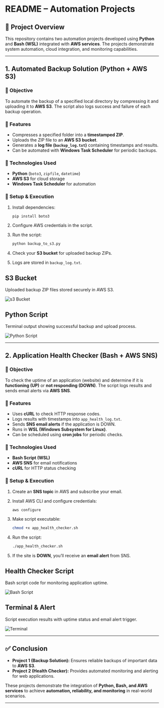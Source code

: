 # **README – Automation Projects**

## 📌 Project Overview

This repository contains two automation projects developed using **Python** and **Bash (WSL)** integrated with **AWS services**.
The projects demonstrate system automation, cloud integration, and monitoring capabilities.

---

## **1. Automated Backup Solution (Python + AWS S3)**

### 🔹 Objective

To automate the backup of a specified local directory by compressing it and uploading it to **AWS S3**. The script also logs success and failure of each backup operation.

### 🔹 Features

* Compresses a specified folder into a **timestamped ZIP**.
* Uploads the ZIP file to an **AWS S3 bucket**.
* Generates a **log file (`backup_log.txt`)** containing timestamps and results.
* Can be automated with **Windows Task Scheduler** for periodic backups.

### 🔹 Technologies Used

* **Python** (`boto3`, `zipfile`, `datetime`)
* **AWS S3** for cloud storage
* **Windows Task Scheduler** for automation

### 🔹 Setup & Execution

1. Install dependencies:

   ```bash
   pip install boto3
   ```
2. Configure AWS credentials in the script.
3. Run the script:

   ```bash
   python backup_to_s3.py
   ```
4. Check your **S3 bucket** for uploaded backup ZIPs.
5. Logs are stored in `backup_log.txt`.

## S3 Bucket
Uploaded backup ZIP files stored securely in AWS S3.

![s3 Bucket](Images_Proof/1.png)

## Python Script
Terminal output showing successful backup and upload process.

![Python Script](Images_Proof/4.png)

---

## **2. Application Health Checker (Bash + AWS SNS)**

### 🔹 Objective

To check the uptime of an application (website) and determine if it is **functioning (UP)** or **not responding (DOWN)**. The script logs results and sends email alerts via **AWS SNS**.

### 🔹 Features

* Uses **cURL** to check HTTP response codes.
* Logs results with timestamps into `app_health_log.txt`.
* Sends **SNS email alerts** if the application is DOWN.
* Runs in **WSL (Windows Subsystem for Linux)**.
* Can be scheduled using **cron jobs** for periodic checks.

### 🔹 Technologies Used

* **Bash Script (WSL)**
* **AWS SNS** for email notifications
* **cURL** for HTTP status checking

### 🔹 Setup & Execution

1. Create an **SNS topic** in AWS and subscribe your email.
2. Install AWS CLI and configure credentials:

   ```bash
   aws configure
   ```
3. Make script executable:

   ```bash
   chmod +x app_health_checker.sh
   ```
4. Run the script:

   ```bash
   ./app_health_checker.sh
   ```
5. If the site is **DOWN**, you’ll receive an **email alert** from SNS.

## Health Checker Script
Bash script code for monitoring application uptime.

![Bash Script](Images/3.png)

## Terminal & Alert
Script execution results with uptime status and email alert trigger.

![Terminal](Images/4.png)

---

## ✅ Conclusion

* **Project 1 (Backup Solution):** Ensures reliable backups of important data to **AWS S3**.
* **Project 2 (Health Checker):** Provides automated monitoring and alerting for web applications.

These projects demonstrate the integration of **Python, Bash, and AWS services** to achieve **automation, reliability, and monitoring** in real-world scenarios.

---

